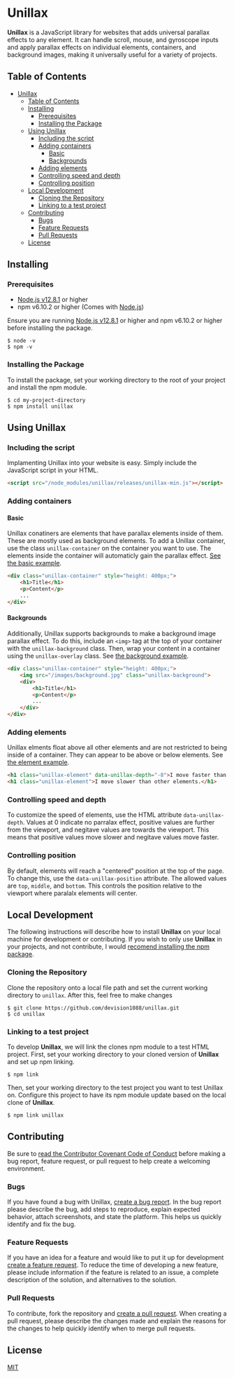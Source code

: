 # Unillax

__Unillax__ is a JavaScript library for websites that adds universal parallax effects to any element. It can handle scroll, mouse, and gyroscope inputs and apply parallax effects on individual elements, containers, and background images, making it universally useful for a variety of projects.

## Table of Contents

- [Unillax](#unillax)
  * [Table of Contents](#table-of-contents)
  * [Installing](#installing)
    + [Prerequisites](#prerequisites)
    + [Installing the Package](#installing-the-package)
  * [Using Unillax](#using-unillax)
    + [Including the script](#including-the-script)
    + [Adding containers](#adding-containers)
      - [Basic](#basic)
      - [Backgrounds](#backgrounds)
    + [Adding elements](#adding-elements)
    + [Controlling speed and depth](#controlling-speed-and-depth)
    + [Controlling position](#controlling-position)
  * [Local Development](#local-development)
    + [Cloning the Repository](#cloning-the-repository)
    + [Linking to a test project](#linking-to-a-test-project)
  * [Contributing](#contributing)
    + [Bugs](#bugs)
    + [Feature Requests](#feature-requests)
    + [Pull Requests](#pull-requests)
  * [License](#license)


## Installing
### Prerequisites
* [Node.js v12.8.1](https://nodejs.org/dist/v12.8.1/ "Index of /dist/v12.8.1/") or higher
* npm v6.10.2 or higher (Comes with [Node.js](https://nodejs.org/ "Node.js"))

Ensure you are running [Node.js v12.8.1](https://nodejs.org/dist/v12.8.1/ "Index of /dist/v12.8.1/") or higher and npm v6.10.2 or higher before installing the package.
```shell
$ node -v
$ npm -v
```
### Installing the Package
To install the package, set your working directory to the root of your project and install the npm module.
```shell
$ cd my-project-directory
$ npm install unillax
```

## Using Unillax
### Including the script
Implamenting Unillax into your website is easy. Simply include the JavaScript script in your HTML.
``` html
<script src="/node_modules/unillax/releases/unillax-min.js"></script>
```
### Adding containers
#### Basic
Unillax conatiners are elements that have parallax elements inside of them. These are mostly used as background elements. To add a Unillax container, use the class `unillax-container` on the container you want to use. The elements inside the container will automaticly gain the parallax effect. [See the basic example](/demos/basic-container.html).
```html
<div class="unillax-container" style="height: 400px;">
    <h1>Title</h1>
    <p>Content</p>
    ...
</div>
```
#### Backgrounds
Additionally, Unillax supports backgrounds to make a background image parallax effect. To do this, include an `<img>` tag at the top of your container with the `unillax-background` class. Then, wrap your content in a container using the `unillax-overlay` class. See [the background example](/demos/basic-background-container.html).
```html
<div class="unillax-container" style="height: 400px;">
    <img src="/images/background.jpg" class="unillax-background">
    <div>
        <h1>Title</h1>
        <p>Content</p>
        ...
    </div>
</div>
```
### Adding elements
Unillax elments float above all other elements and are not restricted to being inside of a container. They can appear to be above or below elements. See [the element example](/demos/basic-element.html).
```html
<h1 class="unillax-element" data-unillax-depth="-8">I move faster than other elements.</h1>
<h1 class="unillax-element">I move slower than other elements.</h1>
```
### Controlling speed and depth
To customize the speed of elements, use the HTML attribute `data-unillax-depth`. Values at 0 indicate no parralax effect, positive values are further from the viewport, and negitave values are towards the viewport. This means that positive values move slower and negitave values move faster.
### Controlling position
By default, elements will reach a "centered" position at the top of the page. To change this, use the `data-unillax-position` attribute. The allowed values are `top`, `middle`, and `bottom`. This controls the position relative to the viewport where paralalx elements will center.


## Local Development
The following instructions will describe how to install __Unillax__ on your local machine for development or contributing. If you wish to only use __Unillax__ in your projects, and not contribute, I would [recomend installing the npm package](#Installing "Installing").
### Cloning the Repository
Clone the repository onto a local file path and set the current working directory to `unillax`. After this, feel free to make changes
```shell
$ git clone https://github.com/devision1088/unillax.git
$ cd unillax
```
### Linking to a test project
To develop __Unillax__, we will link the clones npm module to a test HTML project. First, set your working directory to your cloned version of __Unillax__ and set up npm linking.
```shell
$ npm link
```
Then, set your working directory to the test project you want to test Unillax on. Configure this project to have its npm module update based on the local clone of __Unillax__.
```shell
$ npm link unillax
```


## Contributing
Be sure to [read the Contributor Covenant Code of Conduct](https://github.com/devision1088/unillax/blob/master/CODE_OF_CONDUCT.md) before making a bug report, feature request, or pull request to help create a welcoming environment.
### Bugs
If you have found a bug with Unillax, [create a bug report](https://github.com/devision1088/unillax/issues/new?assignees=&labels=bug&template=bug_report.md&title=). In the bug report please describe the bug, add steps to reproduce, explain expected behavior, attach screenshots, and state the platform. This helps us quickly identify and fix the bug.
### Feature Requests
If you have an idea for a feature and would like to put it up for development [create a feature request](https://github.com/devision1088/unillax/issues/new?assignees=&labels=enhancement&template=feature_request.md&title=). To reduce the time of developing a new feature, please include information if the feature is related to an issue, a complete description of the solution, and alternatives to the solution.
### Pull Requests
To contribute, fork the repository and [create a pull request](https://github.com/devision1088/unillax/compare). When creating a pull request, please describe the changes made and explain the reasons for the changes to help quickly identify when to merge pull requests.


## License
[MIT](https://github.com/devision1088/unillax/blob/master/LICENSE)
